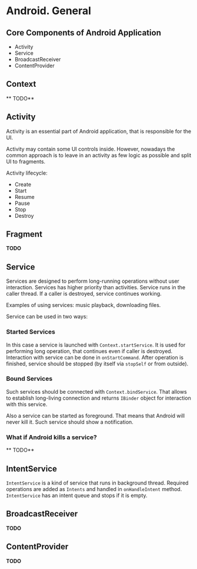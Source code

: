 # Android. General

## Core Components of Android Application

* Activity
* Service
* BroadcastReceiver
* ContentProvider

## Context
** TODO**

## Activity

Activity is an essential part of Android application, that is responsible for the UI.

Activity may contain some UI controls inside. However, nowadays the common approach is to leave in an activity as few logic as possible and split UI to fragments.

Activity lifecycle:

* Create
* Start
* Resume
* Pause
* Stop
* Destroy

## Fragment

**TODO**

## Service

Services are designed to perform long-running operations without user interaction. Services has higher priority than activities. Service runs in the caller thread. If a caller is destroyed, service continues working.

Examples of using services: music playback, downloading files.

Service can be used in two ways:

### Started Services

In this case a service is launched with `Context.startService`. It is used for performing long operation, that continues even if caller is destroyed. Interaction with service can be done in `onStartCommand`. After operation is finished, service should be stopped (by itself via `stopSelf` or from outside). 

### Bound Services

Such services should be connected with `Context.bindService`. That allows to establish long-living connection and returns `IBinder` object for interaction with this service.

Also a service can be started as foreground. That means that Android will never kill it. Such service should show a notification.

### What if Android kills a service?
** TODO**

## IntentService

`IntentService` is a kind of service that runs in background thread. Required operations are added as `Intents` and handled in `onHandleIntent` method. `IntentService` has an intent queue and stops if it is empty.

## BroadcastReceiver
**TODO**

## ContentProvider
**TODO**
